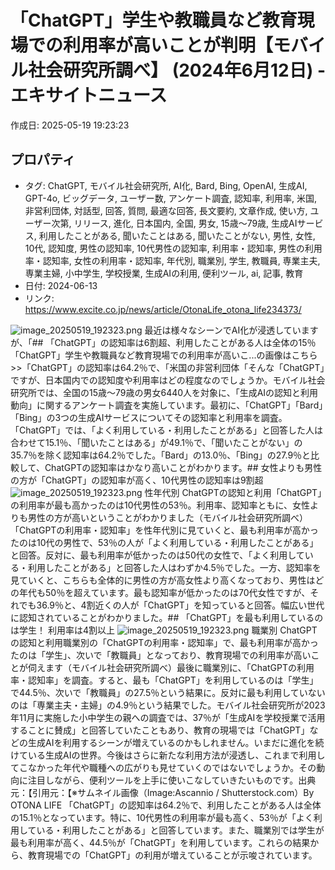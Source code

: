 # 「ChatGPT」学生や教職員など教育現場での利用率が高いことが判明【モバイル社会研究所調べ】 (2024年6月12日) - エキサイトニュース

作成日: 2025-05-19 19:23:23

## プロパティ

- タグ: ChatGPT, モバイル社会研究所, AI化, Bard, Bing, OpenAI, 生成AI, GPT-4o, ビッグデータ, ユーザー数, アンケート調査, 認知率, 利用率, 米国, 非営利団体, 対話型, 回答, 質問, 最適な回答, 長文要約, 文章作成, 使い方, ユーザー次第, リリース, 進化, 日本国内, 全国, 男女, 15歳～79歳, 生成AIサービス, 利用したことがある, 聞いたことはある, 聞いたことがない, 男性, 女性, 10代, 認知度, 男性の認知率, 10代男性の認知率, 利用率・認知率, 男性の利用率・認知率, 女性の利用率・認知率, 年代別, 職業別, 学生, 教職員, 専業主夫, 専業主婦, 小中学生, 学校授業, 生成AIの利用, 便利ツール, ai, 記事, 教育
- 日付: 2024-06-13
- リンク: https://www.excite.co.jp/news/article/OtonaLife_otona_life234373/

![image_20250519_192323.png](../assets/image_20250519_192323.png)
最近は様々なシーンでAI化が浸透していますが、「## 「ChatGPT」の認知率は6割超、利用したことがある人は全体の15％
「ChatGPT」学生や教職員など教育現場での利用率が高いこ...の画像はこちら >>「ChatGPT」の認知率は64.2％で、「米国の非営利団体「そんな「ChatGPT」ですが、日本国内での認知度や利用率はどの程度なのでしょうか。モバイル社会研究所では、全国の15歳～79歳の男女6440人を対象に、「生成AIの認知と利用動向」に関するアンケート調査を実施しています。最初に、「ChatGPT」「Bard」「Bing」の3つの生成AIサービスについてその認知率と利用率を調査。「ChatGPT」では、「よく利用している・利用したことがある」と回答した人は合わせて15.1％、「聞いたことはある」が49.1％で、「聞いたことがない」の35.7％を除く認知率は64.2％でした。「Bard」の13.0％、「Bing」の27.9％と比較して、ChatGPTの認知率はかなり高いことがわかります。## 女性よりも男性の方が「ChatGPT」の認知率が高く、10代男性の認知率は9割超
![image_20250519_192323.png](../assets/image_20250519_192323.png)
性年代別 ChatGPTの認知と利用「ChatGPT」の利用率が最も高かったのは10代男性の53％。利用率、認知率ともに、女性よりも男性の方が高いということがわかりました（モバイル社会研究所調べ）「ChatGPTの利用率・認知率」を性年代別に見ていくと、最も利用率が高かったのは10代の男性で、53％の人が「よく利用している・利用したことがある」と回答。反対に、最も利用率が低かったのは50代の女性で、「よく利用している・利用したことがある」と回答した人はわずか4.5％でした。一方、認知率を見ていくと、こちらも全体的に男性の方が高女性より高くなっており、男性はどの年代も50％を超えています。最も認知率が低かったのは70代女性ですが、それでも36.9％と、4割近くの人が「ChatGPT」を知っていると回答。幅広い世代に認知されていることがわかりました。## 「ChatGPT」を最も利用しているのは学生！ 利用率は4割以上
![image_20250519_192323.png](../assets/image_20250519_192323.png)
職業別 ChatGPTの認知と利用職業別の「ChatGPTの利用率・認知率」で、最も利用率が高かったのは「学生」、次いで「教職員」となっており、教育現場での利用率が高いことが伺えます（モバイル社会研究所調べ）最後に職業別に、「ChatGPTの利用率・認知率」を調査。すると、最も「ChatGPT」を利用しているのは「学生」で44.5％、次いで「教職員」の27.5％という結果に。反対に最も利用していないのは「専業主夫・主婦」の4.9％という結果でした。モバイル社会研究所が2023年11月に実施した小中学生の親への調査では、37％が「生成AIを学校授業で活用することに賛成」と回答していたこともあり、教育の現場では「ChatGPT」などの生成AIを利用するシーンが増えているのかもしれません。いまだに進化を続けている生成AIの世界。今後はさらに新たな利用方法が浸透し、これまで利用してこなかった年代や職種への広がりも見せていくのではないでしょうか。その動向に注目しながら、便利ツールを上手に使いこなしていきたいものです。出典元：【引用元：【※サムネイル画像（Image:Ascannio / Shutterstock.com）By OTONA LIFE
「ChatGPT」の認知率は64.2％で、利用したことがある人は全体の15.1％となっています。特に、10代男性の利用率が最も高く、53％が「よく利用している・利用したことがある」と回答しています。また、職業別では学生が最も利用率が高く、44.5％が「ChatGPT」を利用しています。これらの結果から、教育現場での「ChatGPT」の利用が増えていることが示唆されています。